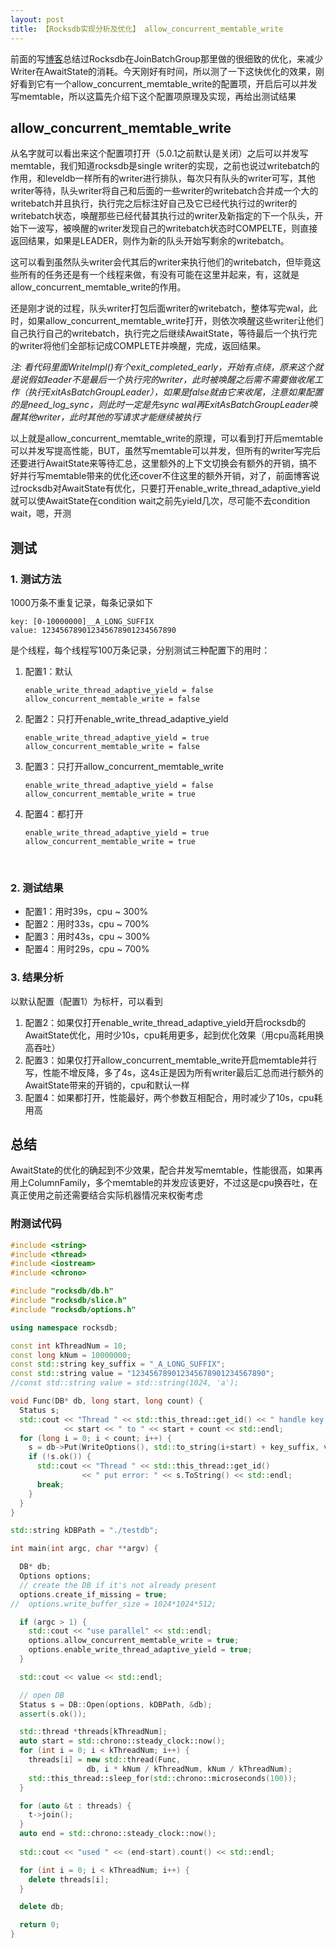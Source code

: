 ```yaml
---
layout: post
title: 【Rocksdb实现分析及优化】 allow_concurrent_memtable_write
---
```


前面的写[博客](http://kernelmaker.github.io/Rocksdb_Study_1)总结过Rocksdb在JoinBatchGroup那里做的很细致的优化，来减少Writer在AwaitState的消耗。今天刚好有时间，所以测了一下这快优化的效果，刚好看到它有一个allow_concurrent_memtable_write的配置项，开启后可以并发写memtable，所以这篇先介绍下这个配置项原理及实现，再给出测试结果

## allow_concurrent_memtable_write

从名字就可以看出来这个配置项打开（5.0.1之前默认是关闭）之后可以并发写memtable，我们知道rocksdb是single writer的实现，之前也说过writebatch的作用，和leveldb一样所有的writer进行排队，每次只有队头的writer可写，其他writer等待，队头writer将自己和后面的一些writer的writebatch合并成一个大的writebatch并且执行，执行完之后标注好自己及它已经代执行过的writer的writebatch状态，唤醒那些已经代替其执行过的writer及新指定的下一个队头，开始下一波写，被唤醒的writer发现自己的writebatch状态时COMPELTE，则直接返回结果，如果是LEADER，则作为新的队头开始写剩余的writebatch。

这可以看到虽然队头writer会代其后的writer来执行他们的writebatch，但毕竟这些所有的任务还是有一个线程来做，有没有可能在这里并起来，有，这就是allow_concurrent_memtable_write的作用。

还是刚才说的过程，队头writer打包后面writer的writebatch，整体写完wal，此时，如果allow_concurrent_memtable_write打开，则依次唤醒这些writer让他们自己执行自己的writebatch，执行完之后继续AwaitState，等待最后一个执行完的writer将他们全部标记成COMPLETE并唤醒，完成，返回结果。

*注: 看代码里面WriteImpl()有个exit_completed_early，开始有点绕，原来这个就是说假如leader不是最后一个执行完的writer，此时被唤醒之后需不需要做收尾工作（执行ExitAsBatchGroupLeader），如果是false就由它来收尾，注意如果配置的是need_log_sync，则此时一定是先sync wal再ExitAsBatchGroupLeader唤醒其他writer，此时其他的写请求才能继续被执行*

以上就是allow_concurrent_memtable_write的原理，可以看到打开后memtable可以并发写提高性能，BUT，虽然写memtable可以并发，但所有的writer写完后还要进行AwaitState来等待汇总，这里额外的上下文切换会有额外的开销，搞不好并行写memtable带来的优化还cover不住这里的额外开销，对了，前面博客说过rocksdb对AwaitState有优化，只要打开enable_write_thread_adaptive_yield就可以使AwaitState在condition wait之前先yield几次，尽可能不去condition wait，嗯，开测

## 测试

### 1. 测试方法

1000万条不重复记录，每条记录如下

```
key: [0-10000000]__A_LONG_SUFFIX
value: 123456789012345678901234567890
```

是个线程，每个线程写100万条记录，分别测试三种配置下的用时：

1. 配置1：默认

   ```
   enable_write_thread_adaptive_yield = false
   allow_concurrent_memtable_write = false
   ```


2. 配置2：只打开enable_write_thread_adaptive_yield

   ```
   enable_write_thread_adaptive_yield = true
   allow_concurrent_memtable_write = false
   ```

3. 配置3：只打开allow_concurrent_memtable_write

   ```
   enable_write_thread_adaptive_yield = false
   allow_concurrent_memtable_write = true
   ```

4. 配置4：都打开

   ```
   enable_write_thread_adaptive_yield = true
   allow_concurrent_memtable_write = true
   ```

   ​

### 2. 测试结果

* 配置1：用时39s，cpu ~ 300%
* 配置2：用时33s，cpu ~ 700%
* 配置3：用时43s，cpu ~ 300%
* 配置4：用时29s，cpu ~ 700%



### 3. 结果分析

以默认配置（配置1）为标杆，可以看到

1. 配置2：如果仅打开enable_write_thread_adaptive_yield开启rocksdb的AwaitState优化，用时少10s，cpu耗用更多，起到优化效果（用cpu高耗用换高吞吐）
2. 配置3：如果仅打开allow_concurrent_memtable_write开启memtable并行写，性能不增反降，多了4s，这4s正是因为所有writer最后汇总而进行额外的AwaitState带来的开销的，cpu和默认一样
3. 配置4：如果都打开，性能最好，两个参数互相配合，用时减少了10s，cpu耗用高



## 总结

AwaitState的优化的确起到不少效果，配合并发写memtable，性能很高，如果再用上ColumnFamily，多个memtable的并发应该更好，不过这是cpu换吞吐，在真正使用之前还需要结合实际机器情况来权衡考虑



### 附测试代码

```c++
#include <string>
#include <thread>
#include <iostream>
#include <chrono>

#include "rocksdb/db.h"
#include "rocksdb/slice.h"
#include "rocksdb/options.h"

using namespace rocksdb;

const int kThreadNum = 10;
const long kNum = 10000000;
const std::string key_suffix = "_A_LONG_SUFFIX";
const std::string value = "123456789012345678901234567890";
//const std::string value = std::string(1024, 'a');

void Func(DB* db, long start, long count) {
  Status s;
  std::cout << "Thread " << std::this_thread::get_id() << " handle key range: "
            << start << " to " << start + count << std::endl;
  for (long i = 0; i < count; i++) {
    s = db->Put(WriteOptions(), std::to_string(i+start) + key_suffix, value);
    if (!s.ok()) {
      std::cout << "Thread " << std::this_thread::get_id()
                << " put error: " << s.ToString() << std::endl;
      break;
    }
  }
}

std::string kDBPath = "./testdb";

int main(int argc, char **argv) {

  DB* db;
  Options options;
  // create the DB if it's not already present
  options.create_if_missing = true;
//  options.write_buffer_size = 1024*1024*512;

  if (argc > 1) {
    std::cout << "use parallel" << std::endl;
    options.allow_concurrent_memtable_write = true;
    options.enable_write_thread_adaptive_yield = true;
  }

  std::cout << value << std::endl;

  // open DB
  Status s = DB::Open(options, kDBPath, &db);
  assert(s.ok());

  std::thread *threads[kThreadNum];
  auto start = std::chrono::steady_clock::now();
  for (int i = 0; i < kThreadNum; i++) {
    threads[i] = new std::thread(Func, 
                 db, i * kNum / kThreadNum, kNum / kThreadNum);
    std::this_thread::sleep_for(std::chrono::microseconds(100));
  }

  for (auto &t : threads) {
    t->join();
  }
  auto end = std::chrono::steady_clock::now();
  
  std::cout << "used " << (end-start).count() << std::endl;

  for (int i = 0; i < kThreadNum; i++) {
    delete threads[i];
  }

  delete db;

  return 0;
}
```

